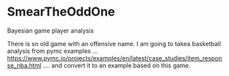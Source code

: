 # SmearTheOddOne
Bayesian game player analysis 

There is sn old game with an offensive name. I  am going to takea  basketball analysis  from pymc examples ... https://www.pymc.io/projects/examples/en/latest/case_studies/item_response_nba.html ....  and convert  it to an example based on this game.
